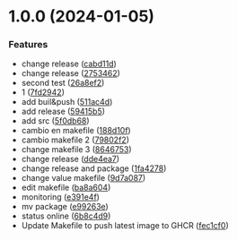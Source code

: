 # 1.0.0 (2024-01-05)


### Features

*  change release ([cabd11d](https://github.com/jeffersonnc/liberando_producto_final_jnc/commit/cabd11d20d8c173e861a0a6867e88eef77af1794))
*  change release ([2753462](https://github.com/jeffersonnc/liberando_producto_final_jnc/commit/27534620328f10a66414042e2280ed8389774708))
*  second test ([26a8ef2](https://github.com/jeffersonnc/liberando_producto_final_jnc/commit/26a8ef22bf34e2d6f67e789f229814b0f86ab26d))
* 1 ([7fd2942](https://github.com/jeffersonnc/liberando_producto_final_jnc/commit/7fd2942c931907287f4c2ded0218d56e55b4f5e6))
* add buil&push ([511ac4d](https://github.com/jeffersonnc/liberando_producto_final_jnc/commit/511ac4df06c0eef52037e0f109181f559dd75f49))
* add release ([59415b5](https://github.com/jeffersonnc/liberando_producto_final_jnc/commit/59415b59d0d15b9c99b30ecc203d75b3fdcc7cc2))
* add src ([5f0db68](https://github.com/jeffersonnc/liberando_producto_final_jnc/commit/5f0db687552578291a6d3993bb6ae7c74d5b6c9a))
* cambio en makefile ([188d10f](https://github.com/jeffersonnc/liberando_producto_final_jnc/commit/188d10fbecc3d9340959800081e8183b377839fc))
* cambio makefile 2 ([79802f2](https://github.com/jeffersonnc/liberando_producto_final_jnc/commit/79802f2020b5a6ccc7a8cd05f7aecfd83bc4ee6d))
* change makefile 3 ([8646753](https://github.com/jeffersonnc/liberando_producto_final_jnc/commit/8646753533cc57f56da12ff657051ed10457ca72))
* change release ([dde4ea7](https://github.com/jeffersonnc/liberando_producto_final_jnc/commit/dde4ea71a1e269bd82eef90cd4027968712c51a1))
* change release and package ([1fa4278](https://github.com/jeffersonnc/liberando_producto_final_jnc/commit/1fa42784f98a83ff745acf7bb55dac82e10e0c72))
* change value makefile ([9d7a087](https://github.com/jeffersonnc/liberando_producto_final_jnc/commit/9d7a087521b957f749b2f444da41e1169eacb497))
* edit makefile ([ba8a604](https://github.com/jeffersonnc/liberando_producto_final_jnc/commit/ba8a604423e0fef73d5c371b45e694c80e619804))
* monitoring ([e391e4f](https://github.com/jeffersonnc/liberando_producto_final_jnc/commit/e391e4f2d097803d9e096a4f1dc82828507aceda))
* mv package ([e99263e](https://github.com/jeffersonnc/liberando_producto_final_jnc/commit/e99263edc04d9d39d7eea9363df54e923c0b023a))
* status online ([6b8c4d9](https://github.com/jeffersonnc/liberando_producto_final_jnc/commit/6b8c4d99f7e8a00d4cb07be6cf9471474eb42f74))
* Update Makefile to push latest image to GHCR ([fec1cf0](https://github.com/jeffersonnc/liberando_producto_final_jnc/commit/fec1cf018cb0aa7bfeed1e4ccb9e3145c50290a3))
